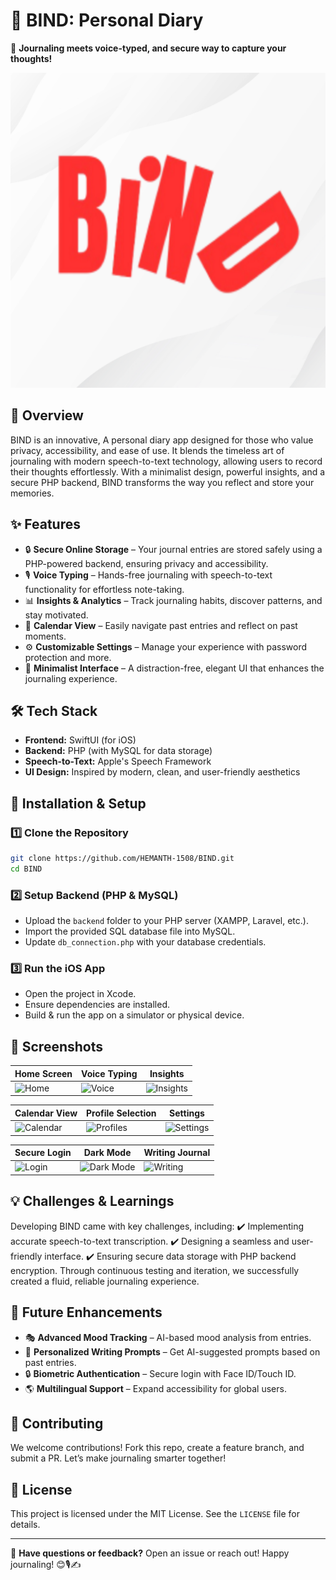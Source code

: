 # 📝 **BIND: Personal Diary**

🚀 **Journaling meets  voice-typed, and secure way to capture your thoughts!**

![BIND App Banner](screenshots/logo.png)

## 🌟 **Overview**
BIND is an innovative, A personal diary app designed for those who value privacy, accessibility, and ease of use. It blends the timeless art of journaling with modern speech-to-text technology, allowing users to record their thoughts effortlessly. With a minimalist design, powerful insights, and a secure PHP backend, BIND transforms the way you reflect and store your memories.

## ✨ **Features**

- 🔒 **Secure Online Storage** – Your journal entries are stored safely using a PHP-powered backend, ensuring privacy and accessibility.
- 🎙️ **Voice Typing** – Hands-free journaling with speech-to-text functionality for effortless note-taking.
- 📊 **Insights & Analytics** – Track journaling habits, discover patterns, and stay motivated.
- 📅 **Calendar View** – Easily navigate past entries and reflect on past moments.
- ⚙️ **Customizable Settings** – Manage your experience with password protection and more.
- 🌿 **Minimalist Interface** – A distraction-free, elegant UI that enhances the journaling experience.

## 🛠️ **Tech Stack**

- **Frontend:** SwiftUI (for iOS)
- **Backend:** PHP (with MySQL for data storage)
- **Speech-to-Text:** Apple's Speech Framework
- **UI Design:** Inspired by modern, clean, and user-friendly aesthetics

## 🚀 **Installation & Setup**

### **1️⃣ Clone the Repository**
```bash
git clone https://github.com/HEMANTH-1508/BIND.git
cd BIND
```

### **2️⃣ Setup Backend (PHP & MySQL)**
- Upload the `backend` folder to your PHP server (XAMPP, Laravel, etc.).
- Import the provided SQL database file into MySQL.
- Update `db_connection.php` with your database credentials.

### **3️⃣ Run the iOS App**
- Open the project in Xcode.
- Ensure dependencies are installed.
- Build & run the app on a simulator or physical device.

## 📸 **Screenshots**

| Home Screen | Voice Typing | Insights |
|------------|-------------|----------|
| ![Home](your_home_screenshot_url) | ![Voice](your_voice_typing_screenshot_url) | ![Insights](your_insights_screenshot_url) |

| Calendar View | Profile Selection | Settings |
|--------------|------------------|----------|
| ![Calendar](your_calendar_screenshot_url) | ![Profiles](your_profile_screenshot_url) | ![Settings](your_settings_screenshot_url) |

| Secure Login | Dark Mode | Writing Journal |
|------------|-------------|----------|
| ![Login](your_login_screenshot_url) | ![Dark Mode](your_dark_mode_screenshot_url) | ![Writing](your_writing_screenshot_url) |

## 💡 **Challenges & Learnings**
Developing BIND came with key challenges, including:
✔️ Implementing accurate speech-to-text transcription.
✔️ Designing a seamless and user-friendly interface.
✔️ Ensuring secure data storage with PHP backend encryption.
Through continuous testing and iteration, we successfully created a fluid, reliable journaling experience.

## 🚀 **Future Enhancements**

- 🎭 **Advanced Mood Tracking** – AI-based mood analysis from entries.
- 📝 **Personalized Writing Prompts** – Get AI-suggested prompts based on past entries.
- 🔒 **Biometric Authentication** – Secure login with Face ID/Touch ID.
- 🌎 **Multilingual Support** – Expand accessibility for global users.

## 🤝 **Contributing**
We welcome contributions! Fork this repo, create a feature branch, and submit a PR. Let’s make journaling smarter together!

## 📜 **License**
This project is licensed under the MIT License. See the `LICENSE` file for details.

---

💬 **Have questions or feedback?** Open an issue or reach out! Happy journaling! 😊🎙️✍️

